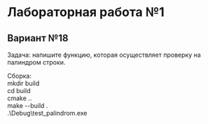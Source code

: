 # Лабораторная работа №1
## Вариант №18

Задача: напишите функцию, которая осуществляет проверку на палиндром строки.  

Сборка:  
mkdir build  
cd build  
cmake ..  
make --build .  
.\Debug\test_palindrom.exe
